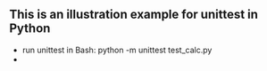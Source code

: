 ## This is an illustration example for unittest in Python

* run unittest in Bash: python -m unittest test_calc.py
* 